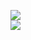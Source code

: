[![](https://img.shields.io/badge/Made%20With-Github%20Spray-lightgrey.svg?style=for-the-badge&logo=github)](https://github.com/Annihil/github-spray#11894)  
[![](https://i.imgur.com/2DrTn0Z.gif)](https://github.com/Annihil/github-spray)